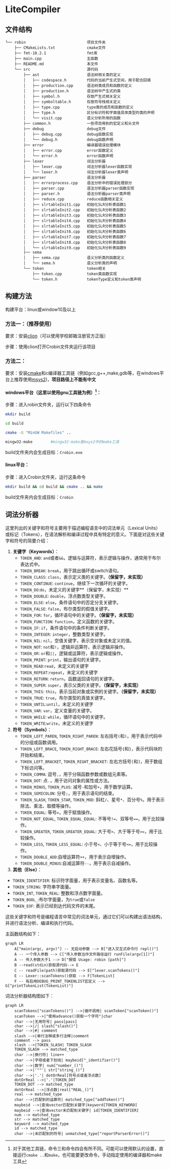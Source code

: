 # LiteCompiler

## 文件结构

```
└── robin                           项目文件夹
    ├── CMakeLists.txt              cmake文件
    ├── fmt-10.2.1                  fmt库
    ├── main.cpp                    主函数
    ├── README.md                   本文件
    └── src                         源代码
        ├── ast                     语法树相关类的定义
        │   ├── codespace.h         代码的当前产生式空间，用于配合回填
        │   ├── production.cpp      语法树类成员和函数的定义
        │   ├── production.h        语法树中产生式的类
        │   ├── symbol.h            存放产生式相关定义
        │   ├── symboltable.h       存放符号栈相关定义
        │   ├── type.cpp			type类的成员和函数的定义
        │   ├── type.h              区分标识符和字面值具体类型的类的声明
        │   └── visit.cpp           语义分析所用的函数
        ├── common.h                一些项目用到的宏定义和头文件
        ├── debug                   debug文件
        │   ├── debug.cpp           debug函数实现
        │   └── debug.h             debug函数声明
        ├── error                   编译器错误处理模块
        │   ├── error.cpp           error函数定义
        │   └── error.h             error函数声明
        ├── lexer                   词法分析器
        │   ├── lexer.cpp           词法分析器lexer函数实现
        │   └── lexer.h             词法分析器lexer类声明
        ├── parser                  语法分析器
        │   ├── errorprocess.cpp    语法分析中的错误处理部分
        │   ├── parser.cpp          语法分析器parser函数实现
        │   ├── parser.h            语法分析器parser类声明
        │   ├── reduce.cpp          reduce函数相关定义
        │   ├── slrtableInit1.cpp   初始化SLR分析表函数1
        │   ├── slrtableInit2.cpp   初始化SLR分析表函数2
        │   ├── slrtableInit3.cpp   初始化SLR分析表函数3
        │   ├── slrtableInit4.cpp   初始化SLR分析表函数4
        │   ├── slrtableInit5.cpp   初始化SLR分析表函数5
        │   ├── slrtableInit6.cpp   初始化SLR分析表函数6
        │   ├── slrtableInit7.cpp   初始化SLR分析表函数7
        │   ├── slrtableInit8.cpp   初始化SLR分析表函数8
        │   └── slrtableInit9.cpp   初始化SLR分析表函数9
        ├── sema
        │   ├── sema.cpp            语义分析类的函数定义
        │   └── sema.h              语义分析类的声明
        └── token                   token相关
            ├── token.cpp           token类函数实现
            └── token.h             tokenType定义和token类声明
```

## 构建方法

构建平台：linux或window10及以上

### 方法一：（推荐使用）

要求：安装[clion](https://www.jetbrains.com/clion/)（可以使用学校邮箱注册官方正版）

步骤：使用clion打开Crobin文件夹运行该项目

### 方法二：

要求：安装[cmake](https://cmake.org/)和c编译器工具链（例如gcc,g++,make,gdb等，在windows平台上推荐使用[msys2](https://code.visualstudio.com/docs/cpp/config-mingw#_installing-the-mingww64-toolchain))，**项目路径上不能有中文**

#### windows平台（这里以使用gnu工具链为例）[^1]：

步骤：进入robin文件夹，运行以下四条命令

```sh
mkdir build
```

```sh
cd build
```

```sh
cmake -G "MinGW Makefiles" ..
```

```sh
mingw32-make        #mingw32-make是msys2中的make工具
```

build文件夹内会生成目标：`Crobin.exe`

#### linux平台：

步骤：进入Crobin文件夹，运行这条命令

```sh
mkdir build && cd build && cmake .. && make
```

build文件夹内会生成目标：`Crobin`

## 词法分析器

这里列出的关键字和符号主要用于描述编程语言中的词法单元（Lexical Units）或标记（Tokens），在语法解析和编译过程中具有特定的意义。下面是对这些关键字和符号的简要介绍：

1. **关键字（Keywords）**：
   - `TOKEN_AND`: `and`或者`&&`，逻辑与运算符，表示逻辑与操作，通常用于布尔表达式中。
   - `TOKEN_BREAK`: `break`，用于跳出循环或switch语句。
   - `TOKEN_CLASS`: `class`，表示定义类的关键字。**（保留字，未实现）**
   - `TOKEN_CONTINUE`: `continue`，继续下一次循环的关键字。
   - `TOKEN_DO`:`do`，未定义的关键字**（保留字，未实现）**
   - `TOKEN_DOUBLE`: `double`，浮点数类型关键字。
   - `TOKEN_ELSE`: `else`，条件语句中的否定分支关键字。
   - `TOKEN_FALSE`: `false`，布尔类型的假值关键字。
   - `TOKEN_FOR`: `for`，循环语句中的关键字。**（保留字，未实现）**
   - `TOKEN_FUNCTION`: `function`，定义函数的关键字。
   - `TOKEN_IF`: `if`，条件语句中的条件判断关键字。
   - `TOKEN_INTEGER`: `integer`，整数类型关键字。
   - `TOKEN_NIL`: `nil`，空值关键字，表示空对象或未定义的值。
   - `TOKEN_NOT`: `not`和`!`，逻辑非运算符，表示逻辑非操作。
   - `TOKEN_OR`: `or`和`||`，逻辑或运算符，表示逻辑或操作。
   - `TOKEN_PRINT`: `print`，输出语句的关键字。
   - `TOKEN_READ`:`read`，未定义的关键字
   - `TOKEN_REPEAT`:`repeat`，未定义的关键字
   - `TOKEN_RETURN`: `return`，函数返回语句的关键字。
   - `TOKEN_SUPER`: `super`，表示父类的关键字。**（保留字，未实现）**
   - `TOKEN_THIS`: `this`，表示当前对象或实例的关键字。**（保留字，未实现）**
   - `TOKEN_TRUE`: `true`，布尔类型的真值关键字。
   - `TOKEN_UNTIL`:`until`，未定义的关键字
   - `TOKEN_VAR`: `var`，定义变量的关键字。
   - `TOKEN_WHILE`: `while`，循环语句中的关键字。
   - `TOKEN_WRITE`:`write`，未定义的关键字
2. **符号（Symbols）**：
   - `TOKEN_LEFT_PAREN`, `TOKEN_RIGHT_PAREN`: 左右括号`(`和`)`，用于表示代码中的分组或函数调用。
   - `TOKEN_LEFT_BRACE`, `TOKEN_RIGHT_BRACE`: 左右花括号`{`和`}`，表示代码块的开始和结束。
   - `TOKEN_LEFT_BRACKET`, `TOKEN_RIGHT_BRACKET`: 左右方括号`[`和`]`，用于数组下标访问等。
   - `TOKEN_COMMA`: 逗号`,`，用于分隔函数参数或数组元素等。
   - `TOKEN_DOT`: 点`.`，用于访问对象的属性或方法。
   - `TOKEN_MINUS`, `TOKEN_PLUS`: 减号`-`和加号`+`，用于数学运算。
   - `TOKEN_SEMICOLON`: 分号`;`，用于表示语句的结束。
   - `TOKEN_SLASH`, `TOKEN_STAR`, `TOKEN_MOD`: 斜杠`/`、星号`*`、百分号`%`，用于表示除法、乘法、取模等操作。
   - `TOKEN_EQUAL`: 等号`=`，用于赋值操作。
   - `TOKEN_NOT_EQUAL`, `TOKEN_EQUAL_EQUAL`: 不等号`!=`、双等号`==`，用于比较操作。
   - `TOKEN_GREATER`, `TOKEN_GREATER_EQUAL`: 大于号`>`、大于等于号`>=`，用于比较操作。
   - `TOKEN_LESS`, `TOKEN_LESS_EQUAL`: 小于号`<`、小于等于号`<=`，用于比较操作。
   - `TOKEN_DOUBLE_ADD`:自增运算符`++`，用于表示自增操作。
   - `TOKEN_DOUBLE_MINUS`:自减运算符`--`，用于表示自减操作。
3.  **其他（Else）**：
   - `TOKEN_IDENTIFIER`: 标识符字面量，用于表示变量名、函数名等。
   - `TOKEN_STRING`: 字符串字面量。
   - `TOKEN_INT`, `TOKEN_REAL`: 整数和浮点数字面量。
   - `TOKEN_BOOL_`:布尔字面量，为`true`或`false`
   - `TOKEN_EOF`: 表示已经到达代码文件的末尾。

这些关键字和符号是编程语言中常见的词法单元，通过它们可以构建出语法结构，并进行语法分析、编译和执行代码。

主函数结构如下：

```mermaid
graph LR
    A["main(argc, argv)"] -- 无启动参数 --> B["进入交互式命令行 repl()"]
    A -- 一个传入参数 --> C["传入参数当作文件路径运行 runFile(argv[1])"]
    A -- 传入参数大于1 --> D["报错 Usage: robin [path]"]
    B --read(stdin)获取源代码--> E
    C -- readFile(path)获取源代码 --> E["lexer.scanTokens()"]
    E -- Lexer::scanTokens()获取 --> F[TokenList]
    F -- 有启用DEBUG_PRINT_TOKENLIST宏定义 --> G["printTokenList(TokenList)"]

```

词法分析器结构图如下：

```mermaid
graph LR
    scanTokens["scanTokens()"] -->|循环调用| scanToken["scanToken()"]
    scanToken -->|"使用advance()获取一个字符"|char
    char -->|无用符号| pass[pass]
    char -->|/| slash["slash()"]
    char -->|#| comment
    slash -->|单行注释或多行注释|comment
    comment --> pass
    slash -->|TOKEN_SLASH| TOKEN_SLASH
    TOKEN_SLASH --> matched_type
    char -->|换行符| line++
    char -->|字母或者下划线| maybeid["_identifier()"]
    char -->|数字| num["number_()"]
    char -->|'""'| str["string_()"]
    char -->|'.'| dotOrReal[符号点或者浮点数]
    dotOrReal -->|'.'|TOKEN_DOT
    TOKEN_DOT --> matched_type
    dotOrReal -->|浮点数|real["REAL_()"]
    real --> matched_type
    char -->|匹配到的运算符| matched_type["addToken()"]
    maybeid -->|查询vector匹配到关键字|keyword[TOKEN_KEYWORD]
    maybeid -->|查询vector未匹配到关键字| id[TOKEN_IDENTIFIER]
    num --> matched_type
    str --> matched_type
    keyword --> matched_type
    id --> matched_type
    char -->|未匹配到的符号| unmatched_type["reportParserError()"]
```

[^1]: 对于其他工具链，命令三和命令四会有所不同。可能可以使用默认的设置，直接运行`cmake ..`和`make`，也可能要更改命令，手动指定使用的编译器和make工具

